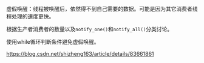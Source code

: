 虚假唤醒：线程被唤醒后，依然得不到自己需要的数据。可能是因为其它消费者线程处理的速度更快。

根据生产者消费者的数量以及`notify_one()`和`notify_all()`分类讨论。

使用while循环判断条件避免虚假唤醒。

https://blog.csdn.net/shizheng163/article/details/83661861
